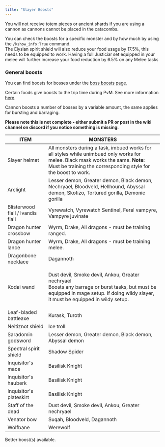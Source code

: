 ```yaml
---
title: "Slayer Boosts"
---
```


You will not receive totem pieces or ancient shards if you are using a cannon as cannons cannot be placed in the catacombs.

You can check the boosts for a specific monster and by how much by using the `/kshow_info:True` command.\
The Elysian spirit shield will also reduce your food usage by 17.5%, this needs to be equipped to work. Having a full Justiciar set equipped in your melee will further increase your food reduction by 6.5% on any Melee tasks

### General boosts

You can find boosts for bosses under the [boss boosts page.](https://wiki.oldschool.gg/bosses/boosts-and-requirements)

Certain foods give boosts to the trip time during PvM. See more information [here](../../getting-started/combat-skills.md#food-boosts).

Cannon boosts a number of bosses by a variable amount, the same applies for bursting and barraging.

**Please note this is not complete - either submit a PR or post in the wiki channel on discord if you notice something is missing.**

| **ITEM**                          | **MONSTERS**                                                                                                                                                                                      |
| --------------------------------- | ------------------------------------------------------------------------------------------------------------------------------------------------------------------------------------------------- |
| Slayer helmet                     | All monsters during a task, imbued works for all styles while unimbued only works for melee. Black mask works the same. **Note:** Must be training the corresponding style for the boost to work. |
| Arclight                          | Lesser demon, Greater demon, Black demon, Nechryael, Bloodveld, Hellhound, Abyssal demon, Skotizo, Tortured gorilla, Demonic gorilla                                                              |
| Blisterwood flail / Ivandis flail | Vyrewatch, Vyrewatch Sentinel, Feral vampyre, Vampyre juvinate                                                                                                                                    |
| Dragon hunter crossbow            | Wyrm, Drake, All dragons - must be training ranged.                                                                                                                                               |
| Dragon hunter lance               | Wyrm, Drake, All dragons - must be training melee.                                                                                                                                                |
| Dragonbone necklace               | Dagannoth                                                                                                                                                                                         |
| Kodai wand                        | <p>Dust devil, Smoke devil, Ankou, Greater nechryael<br>Boosts any barrage or burst tasks, but must be equipped in mage setup. If doing wildy slayer, it must be equipped in wildy setup.</p>     |
| Leaf-bladed battleaxe             | Kurask, Turoth                                                                                                                                                                                    |
| Neitiznot shield                  | Ice troll                                                                                                                                                                                         |
| Saradomin godsword                | Lesser demon, Greater demon, Black demon, Abyssal demon                                                                                                                                           |
| Spectral spirit shield            | Shadow Spider                                                                                                                                                                                     |
| Inquisitor's mace                 | Basilisk Knight                                                                                                                                                                                   |
| Inquisitor's hauberk              | Basilisk Knight                                                                                                                                                                                   |
| Inquisitor's plateskirt           | Basilisk Knight                                                                                                                                                                                   |
| Staff of the dead                 | Dust devil, Smoke devil, Ankou, Greater nechryael                                                                                                                                                 |
| Venator bow                       | Suqah, Bloodveld, Dagannoth                                                                                                                                                                       |
| Wolfbane                          | Werewolf                                                                                                                                                                                          |

Better boost(s) available.
